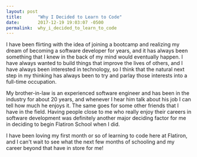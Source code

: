 ```yaml
---
layout: post
title:      "Why I Decided to Learn to Code"
date:       2017-12-19 19:03:07 -0500
permalink:  why_i_decided_to_learn_to_code
---
```



I have been flirting with the idea of joining a bootcamp and realizing my dream of becoming a software developer for years, and it has always been something that I knew in the back of my mind would eventually happen. I have always wanted to build things that improve the lives of others, and I have always been interested in technology, so I think that the natural next step in my thinking has always been to try and parlay those interests into a full-time occupation.

My brother-in-law is an experienced software engineer and has been in the industry for about 20 years, and whenever I hear him talk about his job I can tell how much he enjoys it. The same goes for some other friends that I have in the field. Having people close to me who really enjoy their careers in software development was definitely another major deciding factor for me in deciding to begin Flatiron School when I did.

I have been loving my first month or so of learning to code here at Flatiron, and I can't wait to see what the next few months of schooling and my career beyond that have in store for me!

